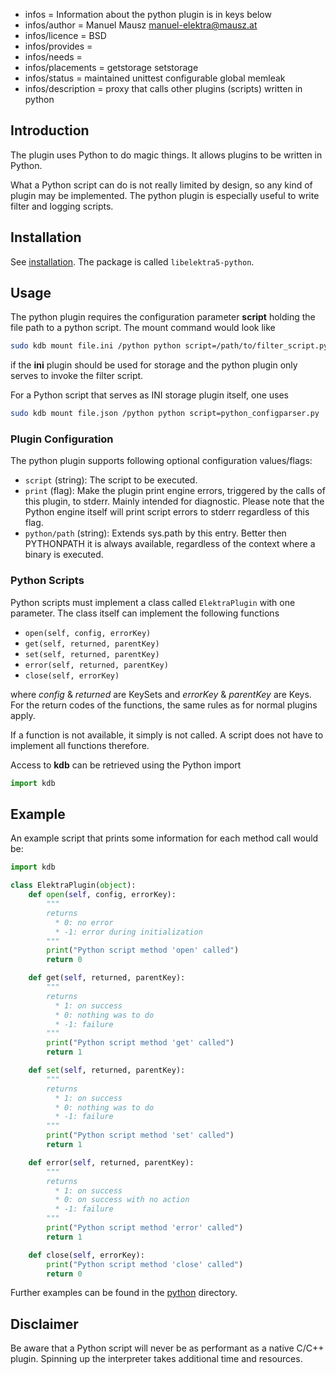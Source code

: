 - infos = Information about the python plugin is in keys below
- infos/author = Manuel Mausz <manuel-elektra@mausz.at>
- infos/licence = BSD
- infos/provides =
- infos/needs =
- infos/placements = getstorage setstorage
- infos/status = maintained unittest configurable global memleak
- infos/description = proxy that calls other plugins (scripts) written in python

## Introduction

The plugin uses Python to do magic things. It allows plugins to be written in Python.

What a Python script can do is not really limited by design, so any kind of plugin may be
implemented. The python plugin is especially useful to write filter and logging scripts.

## Installation

See [installation](/doc/INSTALL.md).
The package is called `libelektra5-python`.

## Usage

The python plugin requires the configuration parameter **script** holding the file path to a
python script. The mount command would look like

```sh
sudo kdb mount file.ini /python python script=/path/to/filter_script.py
```

if the **ini** plugin should be used for storage and the python plugin only serves to invoke the
filter script.

For a Python script that serves as INI storage plugin itself, one uses

```sh
sudo kdb mount file.json /python python script=python_configparser.py
```

### Plugin Configuration

The python plugin supports following optional configuration values/flags:

- `script` (string): The script to be executed.
- `print` (flag): Make the plugin print engine errors, triggered by the calls of
  this plugin, to stderr. Mainly intended for diagnostic. Please note that the
  Python engine itself will print script errors to stderr regardless of this flag.
- `python/path` (string): Extends sys.path by this entry. Better then PYTHONPATH
  it is always available, regardless of the context where a binary is executed.

### Python Scripts

Python scripts must implement a class called `ElektraPlugin` with one parameter.
The class itself can implement the following functions

- `open(self, config, errorKey)`
- `get(self, returned, parentKey)`
- `set(self, returned, parentKey)`
- `error(self, returned, parentKey)`
- `close(self, errorKey)`

where _config_ & _returned_ are KeySets and _errorKey_ & _parentKey_ are Keys.
For the return codes of the functions, the same rules as for normal plugins apply.

If a function is not available, it simply is not called. A script does not have to
implement all functions therefore.

Access to **kdb** can be retrieved using the Python import

```py
import kdb
```

## Example

An example script that prints some information for each method call would be:

```py
import kdb

class ElektraPlugin(object):
    def open(self, config, errorKey):
        """
        returns
          * 0: no error
          * -1: error during initialization
        """
        print("Python script method 'open' called")
        return 0

    def get(self, returned, parentKey):
        """
        returns
          * 1: on success
          * 0: nothing was to do
          * -1: failure
        """
        print("Python script method 'get' called")
        return 1

    def set(self, returned, parentKey):
        """
        returns
          * 1: on success
          * 0: nothing was to do
          * -1: failure
        """
        print("Python script method 'set' called")
        return 1

    def error(self, returned, parentKey):
        """
        returns
          * 1: on success
          * 0: on success with no action
          * -1: failure
        """
        print("Python script method 'error' called")
        return 1

    def close(self, errorKey):
        print("Python script method 'close' called")
        return 0
```

Further examples can be found in the [python](python/) directory.

## Disclaimer

Be aware that a Python script will never be as performant as a native C/C++ plugin.
Spinning up the interpreter takes additional time and resources.
